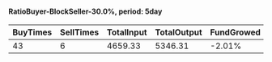 #### RatioBuyer-BlockSeller-30.0%, period: 5day


| BuyTimes | SellTimes | TotalInput | TotalOutput | FundGrowed | OwnRate |
| --- | --- | --- | --- | --- | --- |
| 43 | 6 | 4659.33 | 5346.31 | -2.01% | 14.74% |

